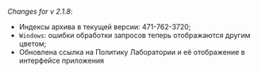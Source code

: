 _Changes for v 2.1.8_:
- Индексы архива в текущей версии: 471-762-3720;
- `Windows`: ошибки обработки запросов теперь отображаются другим цветом;
- Обновлена ссылка на Политику Лаборатории и её отображение в интерфейсе приложения
